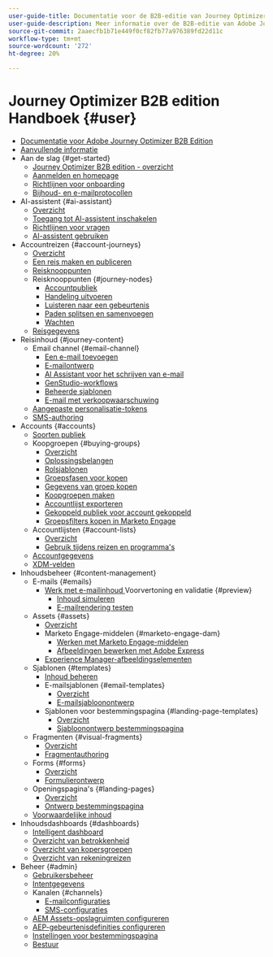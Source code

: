 ```yaml
---
user-guide-title: Documentatie voor de B2B-editie van Journey Optimizer
user-guide-description: Meer informatie over de B2B-editie van Adobe Journey Optimizer en hoe u deze kunt gebruiken om account- en inkoopgroeptrajecten te orkestreren met behulp van ingebouwde generatieve AI en toonaangevende automatisering.
source-git-commit: 2aaecfb1b71e449f0cf82fb77a976389fd22d11c
workflow-type: tm+mt
source-wordcount: '272'
ht-degree: 20%

---
```



# Journey Optimizer B2B edition Handboek {#user}

+ [Documentatie voor Adobe Journey Optimizer B2B Edition](guide-overview.md)
+ [Aanvullende informatie](./release-notes/release-notes.md)
+ Aan de slag {#get-started}
   + [Journey Optimizer B2B edition - overzicht](about-journey-optimizer-b2b-edition.md)
   + [Aanmelden en homepage](home-page.md)
   + [Richtlijnen voor onboarding](./start/get-started.md)
   + [Bijhoud- en e-mailprotocollen](./start/email-protocols.md)
+ AI-assistent {#ai-assistant}
   + [Overzicht](./ai-assistant/ai-assistant-overview.md)
   + [Toegang tot AI-assistent inschakelen](./ai-assistant/enable-ai-assistant-access.md)
   + [Richtlijnen voor vragen](./ai-assistant/question-guidance.md)
   + [AI-assistent gebruiken](./ai-assistant/use-ai-assistant.md)
+ Accountreizen {#account-journeys}
   + [Overzicht](./journeys/journey-overview.md)
   + [Een reis maken en publiceren](./journeys/create-publish-journey.md)
   + [Reisknooppunten](./journeys/journey-nodes.md)
   + Reisknooppunten {#journey-nodes}
      + [Accountpubliek](./journeys/account-audience-nodes.md)
      + [Handeling uitvoeren](./journeys/action-nodes.md)
      + [Luisteren naar een gebeurtenis](./journeys/listen-for-event-nodes.md)
      + [Paden splitsen en samenvoegen](./journeys/split-merge-paths-nodes.md)
      + [Wachten](./journeys/wait-nodes.md)
   + [Reisgegevens](./journeys/journey-details.md)
+ Reisinhoud {#journey-content}
   + Email channel {#email-channel}
      + [Een e-mail toevoegen](./content/add-email.md)
      + [E-mailontwerp](./content/email-authoring.md)
      + [AI Assistant voor het schrijven van e-mail](./content/ai-assistant-emails.md)
      + [GenStudio-workflows](./content/genstudio-email-workflow.md)
      + [Beheerde sjablonen](./content/email-authoring-governance.md)
      + [E-mail met verkoopwaarschuwing](./content/sales-alert-email.md)
   + [Aangepaste personalisatie-tokens](./content/personalization-my-tokens.md)
   + [SMS-authoring](./content/sms-authoring.md)
+ Accounts {#accounts}
   + [Soorten publiek](./audiences/account-audience-overview.md)
   + Koopgroepen {#buying-groups}
      + [Overzicht](./buying-groups/buying-groups-overview.md)
      + [Oplossingsbelangen](./buying-groups/solution-interests.md)
      + [Rolsjablonen](./buying-groups/buying-groups-role-templates.md)
      + [Groepsfasen voor kopen](./buying-groups/buying-group-stages.md)
      + [Gegevens van groep kopen](./buying-groups/buying-group-details.md)
      + [Koopgroepen maken](./buying-groups/buying-groups-create.md)
      + [Accountlijst exporteren](./audiences/account-list-export.md)
      + [Gekoppeld publiek voor account gekoppeld](./data/linkedin-account-matched-audiences.md)
      + [Groepsfilters kopen in Marketo Engage](./buying-groups/marketo-engage-smart-list-buying-group-filters.md)
   + Accountlijsten {#account-lists}
      + [Overzicht](./accounts/account-lists.md)
      + [Gebruik tijdens reizen en programma&#39;s](./accounts/account-lists-journeys.md)
   + [Accountgegevens](./accounts/account-details.md)
   + [XDM-velden](./data/field-mapping.md)
+ Inhoudsbeheer {#content-management}
   + E-mails {#emails}
      + [ Werk met e-mailinhoud ](./content/emails-list.md)
Voorvertoning en validatie  {#preview}
         + [Inhoud simuleren](./content/email-simulate-content.md)
         + [E-mailrendering testen](./content/email-test-rendering.md)
   + Assets {#assets}
      + [Overzicht](./content/assets-overview.md)
      + Marketo Engage-middelen {#marketo-engage-dam}
         + [Werken met Marketo Engage-middelen](./content/marketo-engage-design-studio.md)
         + [Afbeeldingen bewerken met Adobe Express](./content/image-edit-adobe-express.md)
      + [Experience Manager-afbeeldingselementen](./content/aem-assets.md)
   + Sjablonen {#templates}
      + [Inhoud beheren](./content/template-content-governance.md)
      + E-mailsjablonen {#email-templates}
         + [Overzicht](./content/email-templates.md)
         + [E-mailsjabloonontwerp](./content/email-template-authoring.md)
      + Sjablonen voor bestemmingspagina {#landing-page-templates}
         + [Overzicht](./content/landing-page-templates.md)
         + [Sjabloonontwerp bestemmingspagina](./content/landing-page-template-design.md)
   + Fragmenten {#visual-fragments}
      + [Overzicht](./content/fragments.md)
      + [Fragmentauthoring](./content/fragment-authoring.md)
   + Forms {#forms}
      + [Overzicht](./content/forms.md)
      + [Formulierontwerp](./content/form-design.md)
   + Openingspagina&#39;s {#landing-pages}
      + [Overzicht](./content/landing-pages.md)
      + [Ontwerp bestemmingspagina](./content/landing-page-design.md)
   + [Voorwaardelijke inhoud](./content/conditional-content.md)
+ Inhoudsdashboards {#dashboards}
   + [Intelligent dashboard](./dashboards/intelligent-dashboard.md)
   + [Overzicht van betrokkenheid](./dashboards/engagement-dashboard.md)
   + [Overzicht van kopersgroepen](./dashboards/buying-groups-dashboard.md)
   + [Overzicht van rekeningreizen](./dashboards/journeys-dashboard.md)
+ Beheer {#admin}
   + [Gebruikersbeheer](./admin/user-management.md)
   + [Intentgegevens](./admin/intent-data.md)
   + Kanalen {#channels}
      + [E-mailconfiguraties](./admin/configure-channels-emails.md)
      + [SMS-configuraties](./admin/configure-channels-sms.md)
   + [AEM Assets-opslagruimten configureren](./admin/configure-aem-repositories.md)
   + [AEP-gebeurtenisdefinities configureren](./admin/configure-aep-events.md)
   + [Instellingen voor bestemmingspagina](./admin/landing-page-settings.md)
   + [Bestuur](./admin/governance.md)

